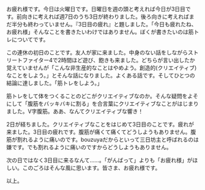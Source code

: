 お疲れ様です。今日は火曜日です。日曜日を週の頭と考えれば今日が3日目です。前向きに考えれば週7日のうち3日が終わりました。後ろ向きに考えればまだ半分も終わっていません。『3日目の疲れ』と題しました。「今日も疲れたね、お疲れ様」そんなことを書きたいわけではありません。ぼくが書きたいのは筋トレについてです。

この連休の初日のことです。友人が家に来ました。中身のない話をしながらストリートファイター4で2時間ほど遊び、飽きも来ました。どちらが言い出したか覚えていませんが「こんな非生産的なことはやめよう。創造的(クリエイティブ)なことをしよう。」とそんな話になりました。よくある話です。そしてひとつの結論に達しました。「筋トレをしよう。」

筋トレをして体をつくることのどこがクリエイティブなのか。そんな疑問をよそにして「腹筋をバッキバキに割る」を合言葉にクリエイティブなことがはじまりました。V字腹筋。ああ、なんてクリエイティブな響き！

2日が経ちました。クリエイティブなことをはじめて3日目のことです。疲れが来ました。3日目の疲れです。腹筋が痛くて痛くてどうしようもありません。腹筋が割れるように痛いのです。bouzuyaだからといって三日坊主と呼ばれるのは嫌です。でも割れるように痛いのですからどうしようもありません。

次の日ではなく3日目に来るなんて&hellip;&hellip;。「がんばって」よりも「お疲れ様」がほしい。このごろはそんな風に思います。皆さま、お疲れ様です。

以上。
